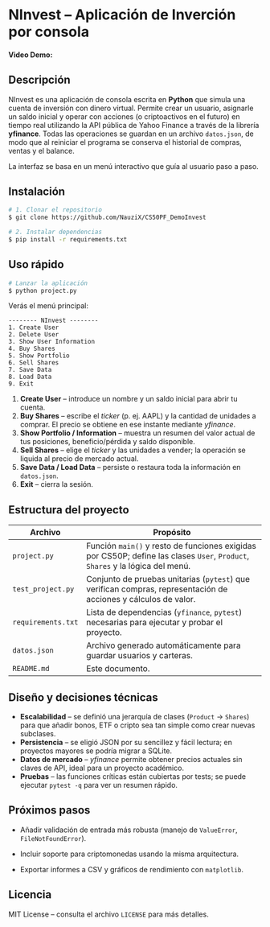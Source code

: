 # NInvest – Aplicación de Inverción por consola

#### Video Demo:

## Descripción
NInvest es una aplicación de consola escrita en **Python** que simula una cuenta de inversión con dinero virtual. Permite crear un usuario, asignarle un saldo inicial y operar con acciones (o criptoactivos en el futuro) en tiempo real utilizando la API pública de Yahoo Finance a través de la librería **yfinance**. Todas las operaciones se guardan en un archivo `datos.json`, de modo que al reiniciar el programa se conserva el historial de compras, ventas y el balance.

La interfaz se basa en un menú interactivo que guía al usuario paso a paso.
## Instalación
```bash
# 1. Clonar el repositorio
$ git clone https://github.com/NauziX/CS50PF_DemoInvest

# 2. Instalar dependencias
$ pip install -r requirements.txt
```

## Uso rápido
```bash
# Lanzar la aplicación
$ python project.py
```
Verás el menú principal:
```
-------- NInvest --------
1. Create User
2. Delete User
3. Show User Information
4. Buy Shares
5. Show Portfolio
6. Sell Shares
7. Save Data
8. Load Data
9. Exit
```

1. **Create User** – introduce un nombre y un saldo inicial para abrir tu cuenta.
2. **Buy Shares** – escribe el *ticker* (p. ej. AAPL) y la cantidad de unidades a comprar. El precio se obtiene en ese instante mediante *yfinance*.
3. **Show Portfolio / Information** – muestra un resumen del valor actual de tus posiciones, beneficio/pérdida y saldo disponible.
4. **Sell Shares** – elige el *ticker* y las unidades a vender; la operación se liquida al precio de mercado actual.
5. **Save Data / Load Data** – persiste o restaura toda la información en `datos.json`.
6. **Exit** – cierra la sesión.

## Estructura del proyecto
| Archivo | Propósito |
|--------------|-----------|
| `project.py` | Función `main()` y resto de funciones exigidas por CS50P; define las clases `User`, `Product`, `Shares` y la lógica del menú. |
| `test_project.py` | Conjunto de pruebas unitarias (`pytest`) que verifican compras, representación de acciones y cálculos de valor. |
| `requirements.txt` | Lista de dependencias (`yfinance`, `pytest`) necesarias para ejecutar y probar el proyecto. |
| `datos.json` | Archivo generado automáticamente para guardar usuarios y carteras. |
| `README.md` | Este documento. |

## Diseño y decisiones técnicas
* **Escalabilidad** – se definió una jerarquía de clases (`Product` → `Shares`) para que añadir bonos, ETF o cripto sea tan simple como crear nuevas subclases.
* **Persistencia** – se eligió JSON por su sencillez y fácil lectura; en proyectos mayores se podría migrar a SQLite.
* **Datos de mercado** – *yfinance* permite obtener precios actuales sin claves de API, ideal para un proyecto académico.
* **Pruebas** – las funciones críticas están cubiertas por tests; se puede ejecutar `pytest -q` para ver un resumen rápido.

## Próximos pasos
- Añadir validación de entrada más robusta (manejo de `ValueError`, `FileNotFoundError`).
- Incluir soporte para criptomonedas usando la misma arquitectura.

- Exportar informes a CSV y gráficos de rendimiento con `matplotlib`.

## Licencia
MIT License – consulta el archivo `LICENSE` para más detalles.
